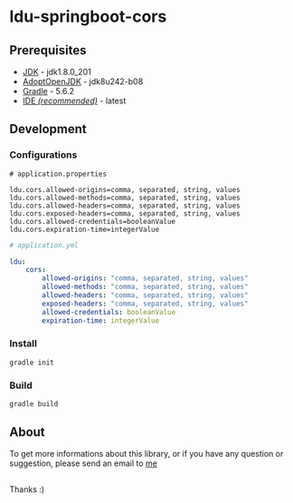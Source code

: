 # ldu-springboot-cors

## Prerequisites

* [JDK](https://www.oracle.com/technetwork/java/javase/downloads/index.html) - jdk1.8.0_201
* [AdoptOpenJDK](https://adoptopenjdk.net/index.html) - jdk8u242-b08
* [Gradle](https://gradle.org/releases/) - 5.6.2
* [IDE *(recommended)*](https://spring.io/tools) - latest

## Development

### Configurations

```properties
# application.properties

ldu.cors.allowed-origins=comma, separated, string, values
ldu.cors.allowed-methods=comma, separated, string, values
ldu.cors.allowed-headers=comma, separated, string, values
ldu.cors.exposed-headers=comma, separated, string, values
ldu.cors.allowed-credentials=booleanValue
ldu.cors.expiration-time=integerValue
```

```yaml
# application.yml

ldu:
	cors:
		allowed-origins: "comma, separated, string, values"
		allowed-methods: "comma, separated, string, values"
		allowed-headers: "comma, separated, string, values"
		exposed-headers: "comma, separated, string, values"
		allowed-credentials: booleanValue
		expiration-time: integerValue
```

### Install

```Gradle
gradle init
```

### Build

```Gradle
gradle build
```

## About

To get more informations about this library, or if you have any question or suggestion, please send an email to [me](mailto:lildworks@gmail.com)

## 

Thanks :)

